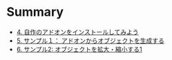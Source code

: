 # Summary

* [4. 自作のアドオンをインストールしてみよう](4_Install_own_Add-on.md)
* [5. サンプル１： アドオンからオブジェクトを生成する](5_Sample_1_Create_object_from_Add-on.md)
* [6. サンプル2: オブジェクトを拡大・縮小する1](6_Sample_2_Scaling_object_1.md)

